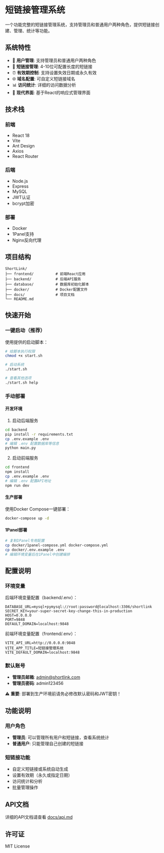 # 短链接管理系统

一个功能完整的短链接管理系统，支持管理员和普通用户两种角色，提供短链接创建、管理、统计等功能。

## 系统特性

- 🔐 **用户管理**: 支持管理员和普通用户两种角色
- 🔗 **短链接管理**: 4-10位可配置长度的短链接
- ⏰ **有效期控制**: 支持设置失效日期或永久有效
- 🌐 **域名配置**: 可自定义短链接域名
- 📊 **访问统计**: 详细的访问数据分析
- 🎨 **现代界面**: 基于React的响应式管理界面

## 技术栈

### 前端
- React 18
- Vite
- Ant Design
- Axios
- React Router

### 后端
- Node.js
- Express
- MySQL
- JWT认证
- bcrypt加密

### 部署
- Docker
- 1Panel支持
- Nginx反向代理

## 项目结构

```
ShortLink/
├── frontend/          # 前端React应用
├── backend/           # 后端API服务
├── database/          # 数据库初始化脚本
├── docker/            # Docker配置文件
├── docs/              # 项目文档
└── README.md
```

## 快速开始

### 一键启动（推荐）

使用提供的启动脚本：

```bash
# 给脚本执行权限
chmod +x start.sh

# 启动系统
./start.sh

# 查看其他选项
./start.sh help
```

### 手动部署

#### 开发环境

1. 启动后端服务
```bash
cd backend
pip install -r requirements.txt
cp .env.example .env
# 编辑 .env 配置数据库等信息
python main.py
```

2. 启动前端服务
```bash
cd frontend
npm install
cp .env.example .env
# 编辑 .env 配置API地址
npm run dev
```

#### 生产部署

使用Docker Compose一键部署：

```bash
docker-compose up -d
```

#### 1Panel部署

```bash
# 复制1Panel专用配置
cp docker/1panel-compose.yml docker-compose.yml
cp docker/.env.example .env
# 编辑环境变量后在1Panel中创建编排
```

## 配置说明

### 环境变量

后端环境变量配置（backend/.env）：
```
DATABASE_URL=mysql+pymysql://root:password@localhost:3306/shortlink
SECRET_KEY=your-super-secret-key-change-this-in-production
HOST=0.0.0.0
PORT=9848
DEFAULT_DOMAIN=localhost:9848
```

前端环境变量配置（frontend/.env）：
```
VITE_API_URL=http://0.0.0.0:9848
VITE_APP_TITLE=短链接管理系统
VITE_DEFAULT_DOMAIN=localhost:9848
```

### 默认账号

- **管理员邮箱**: admin@shortlink.com
- **管理员密码**: admin123456

⚠️ **重要**: 部署到生产环境前请务必修改默认密码和JWT密钥！

## 功能说明

### 用户角色

- **管理员**: 可以管理所有用户和短链接，查看系统统计
- **普通用户**: 只能管理自己创建的短链接

### 短链接功能

- 自定义短链接或系统自动生成
- 设置有效期（永久或指定日期）
- 访问统计和分析
- 批量管理操作

## API文档

详细的API文档请查看 [docs/api.md](docs/api.md)

## 许可证

MIT License

